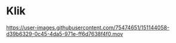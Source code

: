 # Klik


https://user-images.githubusercontent.com/75474651/151144058-d39b6329-0c45-4da5-971e-ff6d7638f4f0.mov
